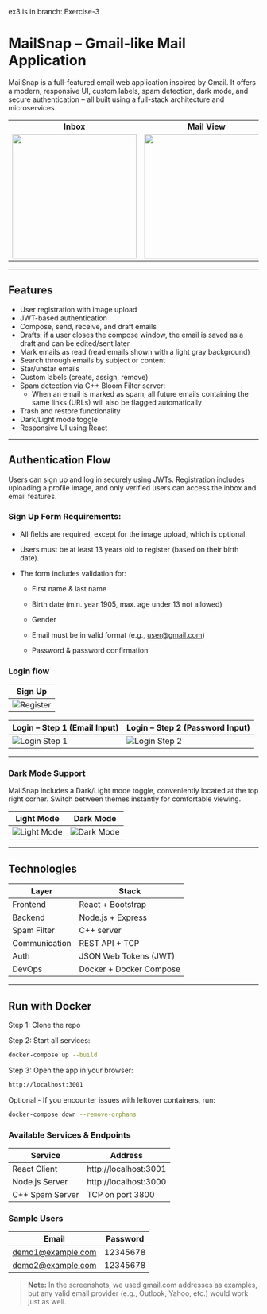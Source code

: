 ex3 is in branch: Exercise-3
# MailSnap – Gmail-like Mail Application
MailSnap is a full-featured email web application inspired by Gmail. It offers a modern, responsive UI, custom labels, spam detection, dark mode, and secure authentication – all built using a full-stack architecture and microservices.

<table>
  <tr>
    <td align="center"><strong>Inbox</strong></td>
    <td align="center"><strong>Mail View</strong></td>
    <td align="center"><strong>Compose</strong></td>
  </tr>
  <tr>
    <td><img src="https://github.com/user-attachments/assets/633454d3-30c6-4a45-ba63-47a8ae54ff18" width="250"/></td>
    <td><img src="https://github.com/user-attachments/assets/870a2945-ea03-4a0d-b43a-cfab07594b19" width="250"/></td>
    <td><img src="https://github.com/user-attachments/assets/f68e8497-f788-40f9-a57f-32130bc31497" width="250"/></td>
  </tr>
</table>

---

## Features

- User registration with image upload  
- JWT-based authentication  
- Compose, send, receive, and draft emails
- Drafts: if a user closes the compose window, the email is saved as a draft and can be edited/sent later
- Mark emails as read (read emails shown with a light gray background)
- Search through emails by subject or content
- Star/unstar emails  
- Custom labels (create, assign, remove)  
- Spam detection via C++ Bloom Filter server:
  - When an email is marked as spam, all future emails containing the same links (URLs) will also be flagged automatically  
- Trash and restore functionality  
- Dark/Light mode toggle  
- Responsive UI using React

---


## Authentication Flow

Users can sign up and log in securely using JWTs. Registration includes uploading a profile image, and only verified users can access the inbox and email features.

### Sign Up Form Requirements:
- All fields are required, except for the image upload, which is optional.

- Users must be at least 13 years old to register (based on their birth date).

- The form includes validation for:

     * First name & last name

     * Birth date (min. year 1905, max. age under 13 not allowed)

     * Gender

     * Email must be in valid format (e.g., user@gmail.com)

     * Password & password confirmation

### Login flow


| Sign Up                                    |
|--------------------------------------------|
| ![Register](https://github.com/user-attachments/assets/ac31b692-8b09-4cac-868e-a70c2dd76938)      |

| Login – Step 1 (Email Input)               | Login – Step 2 (Password Input)            |
|--------------------------------------------|--------------------------------------------|
| ![Login Step 1](https://github.com/user-attachments/assets/9c4b77b3-e0ef-48ad-b90e-b0e5c8dea39f) | ![Login Step 2](https://github.com/user-attachments/assets/377ec100-6e11-4bca-89aa-3545843c2bf4) |

---


### Dark Mode Support

MailSnap includes a Dark/Light mode toggle, conveniently located at the top right corner. Switch between themes instantly for comfortable viewing.

|   Light Mode |   Dark Mode |
|--------------|-------------|
| ![Light Mode](https://github.com/user-attachments/assets/825b3e97-6371-4dae-8285-ffc5d67ce37d) | ![Dark Mode](https://github.com/user-attachments/assets/3b0b9a0b-061a-4bf1-8434-3f5ec2f49179) |

---


## Technologies

| Layer        | Stack                      |
|--------------|----------------------------|
| Frontend     | React + Bootstrap          |
| Backend      | Node.js + Express          |
| Spam Filter  | C++ server                 |
| Communication| REST API + TCP             |
| Auth         | JSON Web Tokens (JWT)      |
| DevOps       | Docker + Docker Compose    |

---


## Run with Docker

Step 1: Clone the repo

Step 2: Start all services:
```bash
docker-compose up --build
```
Step 3: Open the app in your browser:
```bash
http://localhost:3001
```

Optional - If you encounter issues with leftover containers, run:
```bash
docker-compose down --remove-orphans
```

### Available Services & Endpoints

| Service           | Address                        |
|-------------------|--------------------------------|
| React Client      | http://localhost:3001          |
| Node.js Server    | http://localhost:3000          |
| C++ Spam Server   | TCP on port 3800               |


### Sample Users

| Email                  | Password  |
|------------------------|-----------|
| demo1@example.com      | 12345678  |
| demo2@example.com      | 12345678  |

> **Note:** In the screenshots, we used gmail.com addresses as examples,   
> but any valid email provider (e.g., Outlook, Yahoo, etc.) would work just as well.











